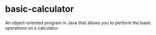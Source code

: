 # basic-calculator
An object-oriented program in Java that allows you to perform the basic operations on a calculator.
